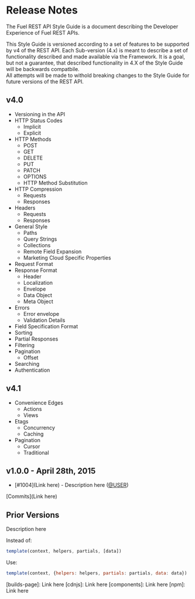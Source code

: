 # Release Notes

The Fuel REST API Style Guide is a document describing the Developer Experience of
Fuel REST APIs.  

This Style Guide is versioned according to a set of features to be supported by
v4 of the REST API.  Each Sub-version (4.x) is meant to describe a set of functionality
described and made available via the Framework. It is a goal, but not a guarantee,
that described functionality in 4.X of the Style Guide will be backwards compatbile.  
All attempts will be made to withold breaking changes to the Style Guide for
future versions of the REST API.

## v4.0

* Versioning in the API
* HTTP Status Codes
    * Implicit
    * Explicit
* HTTP Methods
    * POST
    * GET
    * DELETE
    * PUT
    * PATCH
    * OPTIONS
    * HTTP Method Substitution
* HTTP Compression
    * Requests
    * Responses
* Headers
    * Requests
    * Responses
* General Style
    * Paths
    * Query Strings
    * Collections
    * Remote Field Expansion
    * Marketing Cloud Specific Properties
* Request Format
* Response Format
    * Header
    * Localization
    * Envelope
	* Data Object
	* Meta Object
* Errors
    * Error envelope
    * Validation Details
* Field Specification Format
* Sorting
* Partial Responses
* Filtering
* Pagination
    * Offset
* Searching
* Authentication

## v4.1 

* Convenience Edges
    * Actions
    * Views
* Etags
    * Concurrency
    * Caching
* Pagination
    * Cursor
    * Traditional



## v1.0.0 - April 28th, 2015
- [#1004](Link here) - Description here ([@USER](https://api.github.com/users/USER))

[Commits](Link here)

## Prior Versions

Description here

Instead of:

```js
template(context, helpers, partials, [data])
```

Use:

```js
template(context, {helpers: helpers, partials: partials, data: data})
```

[builds-page]: Link here
[cdnjs]: Link here
[components]: Link here
[npm]: Link here
